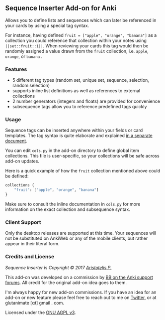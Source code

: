 ## Sequence Inserter Add-on for Anki

Allows you to define lists and sequences which can later be referenced in your cards by using a special tag syntax.

For instance, having defined `fruit = ["apple", "orange", "banana"]` as a collection you could reference that collection within your notes using `||set::fruit::1||`. When reviewing your cards this tag would then be randomly assigned a value drawn from the `fruit` collection, i.e.  `apple`, `orange`, or `banana` .

### Features

- 5 different tag types (random set, unique set, sequence, selection, random selection)
- supports inline list definitions as well as references to external collections
- 2 number generators (integers and floats) are provided for convenience
- subsequence tags allow you to reference predefined tags quickly

### Usage

Sequence tags can be inserted anywhere within your fields or card templates. The tag syntax is quite elaborate and explained [in a separate document](https://github.com/Glutanimate/sequence-inserter/blob/master/docs/syntax.md).

You can edit `cols.py` in the add-on directory to define global item collections. This file is user-specific, so your collections will be safe across add-on updates.

Here is a quick example of how the `fruit` collection mentioned above could be defined:

```python
collections {
    "fruit": ["apple", "orange", "banana"]
}
```

Make sure to consult the inline documentation in `cols.py` for more information on the exact collection and subsequence syntax.

### Client Support

Only the desktop releases are supported at this time. Your sequences will not be substituted on AnkiWeb or any of the mobile clients, but rather appear in their literal form.

### Credits and License

*Sequence Inserter* is *Copyright © 2017 [Aristotelis P.](https://github.com/Glutanimate)*

This add-on was developed on a commission by [BB on the Anki support forums](https://anki.tenderapp.com/discussions/add-ons/9504-100-for-add-on-developer-2). All credit for the original add-on idea goes to them.

I'm always happy for new add-on commissions. If you have an idea for an add-on or new feature please feel free to reach out to me on [Twitter](https://twitter.com/glutanimate), or at glutanimate [αt] gmail . com.

Licensed under the [GNU AGPL v3](https://www.gnu.org/licenses/agpl.html).